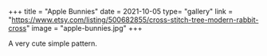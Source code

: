 +++
title = "Apple Bunnies"
date = 2021-10-05
type= "gallery"
link = "https://www.etsy.com/listing/500682855/cross-stitch-tree-modern-rabbit-cross"
image = "apple-bunnies.jpg"
+++

A very cute simple pattern.